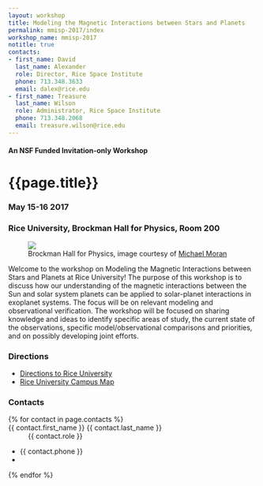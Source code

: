 ```yaml
---
layout: workshop
title: Modeling the Magnetic Interactions between Stars and Planets
permalink: mmisp-2017/index
workshop_name: mmisp-2017
notitle: true
contacts:
- first_name: David
  last_name: Alexander
  role: Director, Rice Space Institute
  phone: 713.348.3633
  email: dalex@rice.edu
- first_name: Treasure
  last_name: Wilson
  role: Administrator, Rice Space Institute
  phone: 713.348.2068 
  email: treasure.wilson@rice.edu
---
```

<div class="text-xs-center">
<h4 class="text-muted">An NSF Funded Invitation-only Workshop</h4>
<h1>{{page.title}}</h1>
<h3 class="text-muted">May 15-16 2017</h3>
<h3 class="text-muted">Rice University, Brockman Hall for Physics, Room 200</h3>
</div>

<figure class="figure">
    <img src="{{ site.baseurl }}images/brockman.png" class="figure-img img-responsive img-thumbnail mx-auto d-block" style="max-width:85%;max-height:auto;">
    <figcaption class="figure-caption text-xs-center">Brockman Hall for Physics, image courtesy of <a href="http://moranstudio.com/">Michael Moran</a></figcaption>
</figure>

<p class="lead text-justify">
Welcome to the workshop on Modeling the Magnetic Interactions between Stars and Planets at Rice University! The purpose of this workshop is to discuss how our understanding of the magnetic interactions between the Sun and solar system planets can be applied to solar-planet interactions in exoplanet systems. The focus will be on relevant modeling and observational verification. The workshop will be focused on sharing knowledge and ideas to identify specific areas of study, the current state of the observations, specific model/observational comparisons and priorities, and on possibly developing joint efforts.
</p>

<h3>Directions</h3>
<ul class="list-unstyled lead">
<li><a href="http://www.rice.edu/maps/getdirections.html">Directions to Rice University</a></li>
<li><a href="http://rsi.rice.edu/files/2016/11/Rice-University-Color-Campus-Map-Brockman-edited-24uch5w.jpg">Rice University Campus Map</a></li>
</ul>

<h3>Contacts</h3>
<dl class="row">
{% for contact in page.contacts %}
<dt class="col-sm-3 lead">{{ contact.first_name }} {{ contact.last_name }}</dt>
<dd class="col-sm-5 lead text-muted">{{ contact.role }}</dd>
<ul class="list-inline lead">
<li class="list-inline-item"><i class="fa fa-phone" aria-hidden="true"></i>  {{ contact.phone }}</li>
<li class="list-inline-item"><a href="mailto:{{ contact.email }}"><i class="fa fa-envelope" aria-hidden="true"></i></a></li>
</ul>
{% endfor %}
</dl>
